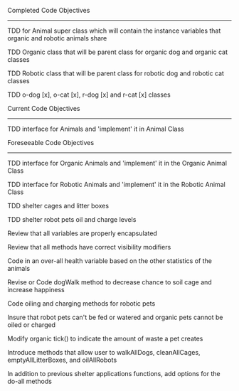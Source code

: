 Completed Code Objectives
*************************

TDD for Animal super class which will contain the instance variables that organic and robotic animals share

TDD Organic class that will be parent class for organic dog and organic cat classes

TDD Robotic class that will be parent class for robotic dog and robotic cat classes

TDD o-dog [x], o-cat [x], r-dog [x] and r-cat [x] classes

Current Code Objectives
***********************

TDD interface for Animals and 'implement' it in Animal Class

Foreseeable Code Objectives
***************************


TDD interface for Organic Animals and 'implement' it in the Organic Animal Class 

TDD interface for Robotic Animals and 'implement' it in the Robotic Animal Class

TDD shelter cages and litter boxes

TDD shelter robot pets oil and charge levels

Review that all variables are properly encapsulated

Review that all methods have correct visibility modifiers

Code in an over-all health variable based on the other statistics of the animals

Revise or Code dogWalk method to decrease chance to soil cage and increase happiness

Code oiling and charging methods for robotic pets

Insure that robot pets can't be fed or watered and organic pets cannot be oiled or charged

Modify organic tick() to indicate the amount of waste a pet creates

Introduce methods that allow user to walkAllDogs, cleanAllCages, emptyAllLitterBoxes, and oilAllRobots

In addition to previous shelter applications functions, add options for the do-all methods

